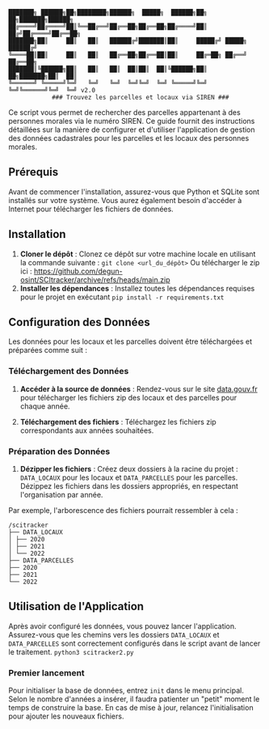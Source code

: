 ```
███████╗ ██████╗██╗████████╗██████╗  █████╗  ██████╗██╗  ██╗███████╗██████╗ 
██╔════╝██╔════╝██║╚══██╔══╝██╔══██╗██╔══██╗██╔════╝██║ ██╔╝██╔════╝██╔══██╗
███████╗██║     ██║   ██║   ██████╔╝███████║██║     █████╔╝ █████╗  ██████╔╝
╚════██║██║     ██║   ██║   ██╔══██╗██╔══██║██║     ██╔═██╗ ██╔══╝  ██╔══██╗
███████║╚██████╗██║   ██║   ██║  ██║██║  ██║╚██████╗██║  ██╗███████╗██║  ██║
╚══════╝ ╚═════╝╚═╝   ╚═╝   ╚═╝  ╚═╝╚═╝  ╚═╝ ╚═════╝╚═╝  ╚═╝╚══════╝╚═╝  ╚═╝ v2.0
            ### Trouvez les parcelles et locaux via SIREN ###  
```
Ce script vous permet de rechercher des parcelles appartenant à des personnes morales via le numéro SIREN.
Ce guide fournit des instructions détaillées sur la manière de configurer et d'utiliser l'application de gestion des données cadastrales pour les parcelles et les locaux des personnes morales.

## Prérequis

Avant de commencer l'installation, assurez-vous que Python et SQLite sont installés sur votre système. Vous aurez également besoin d'accéder à Internet pour télécharger les fichiers de données.

## Installation

1. **Cloner le dépôt** :
   Clonez ce dépôt sur votre machine locale en utilisant la commande suivante : `git clone <url_du_dépôt>`
   Ou télécharger le zip ici : https://github.com/degun-osint/SCItracker/archive/refs/heads/main.zip
2. **Installer les dépendances** :
Installez toutes les dépendances requises pour le projet en exécutant `pip install -r requirements.txt`


## Configuration des Données

Les données pour les locaux et les parcelles doivent être téléchargées et préparées comme suit :

### Téléchargement des Données

1. **Accéder à la source de données** :
Rendez-vous sur le site [data.gouv.fr](https://www.data.gouv.fr/fr/datasets/fichiers-des-locaux-et-des-parcelles-des-personnes-morales/) pour télécharger les fichiers zip des locaux et des parcelles pour chaque année.

2. **Téléchargement des fichiers** :
Téléchargez les fichiers zip correspondants aux années souhaitées.

### Préparation des Données

1. **Dézipper les fichiers** :
Créez deux dossiers à la racine du projet : `DATA_LOCAUX` pour les locaux et `DATA_PARCELLES` pour les parcelles. Dézippez les fichiers dans les dossiers appropriés, en respectant l'organisation par année.

Par exemple, l'arborescence des fichiers pourrait ressembler à cela :
```
/scitracker
├── DATA_LOCAUX
│ ├── 2020
│ ├── 2021
│ └── 2022
├── DATA_PARCELLES
├── 2020
├── 2021
└── 2022
```


## Utilisation de l'Application

Après avoir configuré les données, vous pouvez lancer l'application. Assurez-vous que les chemins vers les dossiers `DATA_LOCAUX` et `DATA_PARCELLES` sont correctement configurés dans le script avant de lancer le traitement.
``python3 scitracker2.py``

### Premier lancement
Pour initialiser la base de données, entrez `init` dans le menu principal.
Selon le nombre d'années a insérer, il faudra patienter un "petit" moment le temps de construire la base.
En cas de mise à jour, relancez l'initialisation pour ajouter les nouveaux fichiers.

